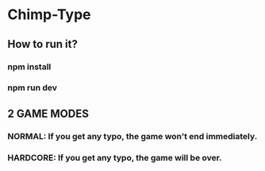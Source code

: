 # Chimp-Type
## How to run it?
### npm install
### npm run dev

## 2 GAME MODES
### NORMAL: If you get any typo, the game won't end immediately.
### HARDCORE: If you get any typo, the game will be over.